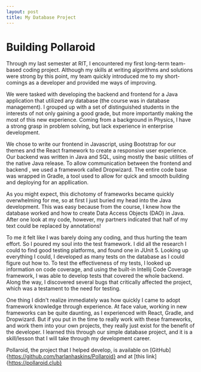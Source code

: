 ```yaml
---
layout: post
title: My Database Project
---
```

# Building Pollaroid 

Through my last semester at RIT, I encountered my first long-term team-based coding project.
Although my skills at writing algorithms and solutions were strong by this point, my team
quickly introduced me to my short-comings as a developer and provided me ways of improving.

We were tasked with developing the backend and frontend for a Java application that utilized
any database (the course was in database management). I grouped up with a set of distinguished
students in the interests of not only gaining a good grade, but more importantly making the most
of this new experience. Coming from a background in Physics, I have a strong grasp in problem
solving, but lack experience in enterprise development. 

We chose to write our frontend in Javascript, using Bootstrap for our themes and the React 
framework to create a responsive user experience. Our backend was written in Java and SQL, using mostly
the basic utilities of the native Java release. To allow communication between the frontend and backend
, we used a framework called Dropwizard. The entire code base was wrapped in Gradle, a tool used to allow
for quick and smooth building and deploying for an appllication.

As you might expect, this dichotomy of frameworks became quickly overwhelming for me, so at first I
just buried my head into the Java development. This was easy because from the course, I knew how the database
worked and how to create Data Access Objects (DAO) in Java. After one look at my code, however, my partners
indicated that half of my text could be replaced by annotations! 

To me it felt like I was barely doing any coding, and thus hurting the team effort. So I poured my soul into
the test framework. I did all the research I could to find good testing platforms, and found one in JUnit 5.
Looking up everything I could, I developed as many tests on the database as I could figure out how to. 
To test the effectiveness of my tests, I looked up information on code coverage, and using the built-in 
Intellij Code Coverage framework, I was able to develop tests that covered the whole backend. Along the way,
I discovered several bugs that critically affected the project, which was a testament to the need for testing.

One thing I didn't realize immediately was how quickly I came to adopt framework knowledge through experience.
At face value, working in new frameworks can be quite daunting, as I experienced with React, Gradle, and 
Dropwizard. But if you put in the time to really work with these frameworks, and work them into your own projects,
they really just exist for the benefit of the developer. I learned this through our simple database project, and 
it is a skill/lesson that I will take through my development career.

Pollaroid, the project that I helped develop, is available on [GitHub]{https://github.com/harlanhaskins/Pollaroid} and at [this link]{https://pollaroid.club}
